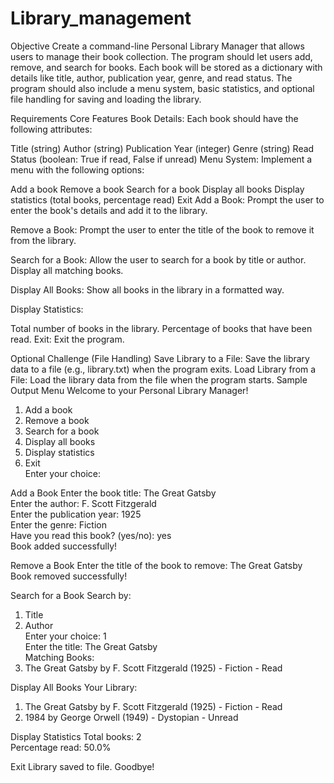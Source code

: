 # Library_management
Objective
Create a command-line Personal Library Manager that allows users to manage their book collection. The program should let users add, remove, and search for books. Each book will be stored as a dictionary with details like title, author, publication year, genre, and read status. The program should also include a menu system, basic statistics, and optional file handling for saving and loading the library.

Requirements
Core Features
Book Details: Each book should have the following attributes:

Title (string)
Author (string)
Publication Year (integer)
Genre (string)
Read Status (boolean: True if read, False if unread)
Menu System: Implement a menu with the following options:

Add a book
Remove a book
Search for a book
Display all books
Display statistics (total books, percentage read)
Exit
Add a Book: Prompt the user to enter the book's details and add it to the library.

Remove a Book: Prompt the user to enter the title of the book to remove it from the library.

Search for a Book: Allow the user to search for a book by title or author. Display all matching books.

Display All Books: Show all books in the library in a formatted way.

Display Statistics:

Total number of books in the library.
Percentage of books that have been read.
Exit: Exit the program.

Optional Challenge (File Handling)
Save Library to a File: Save the library data to a file (e.g., library.txt) when the program exits.
Load Library from a File: Load the library data from the file when the program starts.
Sample Output
Menu
Welcome to your Personal Library Manager!  
1. Add a book  
2. Remove a book  
3. Search for a book  
4. Display all books  
5. Display statistics  
6. Exit  
Enter your choice:  

Add a Book
Enter the book title: The Great Gatsby  
Enter the author: F. Scott Fitzgerald  
Enter the publication year: 1925  
Enter the genre: Fiction  
Have you read this book? (yes/no): yes  
Book added successfully!  

Remove a Book
Enter the title of the book to remove: The Great Gatsby  
Book removed successfully!  

Search for a Book
Search by:  
1. Title  
2. Author  
Enter your choice: 1  
Enter the title: The Great Gatsby  
Matching Books:  
1. The Great Gatsby by F. Scott Fitzgerald (1925) - Fiction - Read  

Display All Books
Your Library:  
1. The Great Gatsby by F. Scott Fitzgerald (1925) - Fiction - Read  
2. 1984 by George Orwell (1949) - Dystopian - Unread  

Display Statistics
Total books: 2  
Percentage read: 50.0%  

Exit
Library saved to file. Goodbye!  
